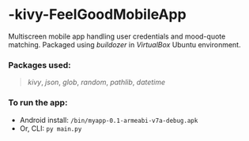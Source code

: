 # -kivy-FeelGoodMobileApp

Multiscreen mobile app handling user credentials and mood-quote matching.
Packaged using *buildozer* in *VirtualBox* Ubuntu environment.

### Packages used:
> *kivy*, *json*, *glob*, *random*, *pathlib*, *datetime*

### To run the app: 
* Android install: `/bin/myapp-0.1-armeabi-v7a-debug.apk`
* Or, CLI: `py main.py`
